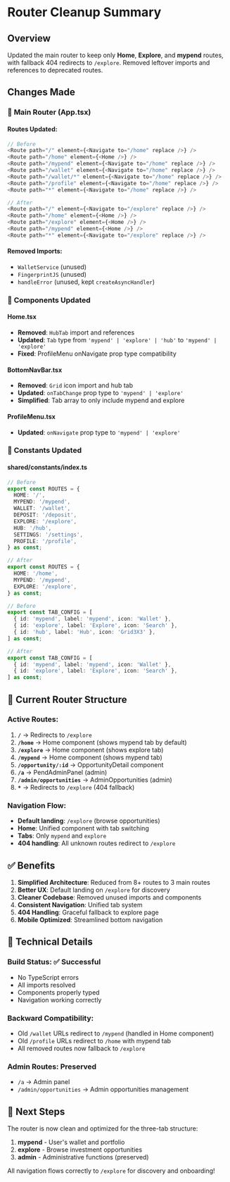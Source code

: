 # Router Cleanup Summary

## Overview

Updated the main router to keep only **Home**, **Explore**, and **mypend** routes, with fallback 404 redirects to `/explore`. Removed leftover imports and references to deprecated routes.

## Changes Made

### 🔧 **Main Router (App.tsx)**

#### Routes Updated:
```typescript
// Before
<Route path="/" element={<Navigate to="/home" replace />} />
<Route path="/home" element={<Home />} />
<Route path="/mypend" element={<Navigate to="/home" replace />} />
<Route path="/wallet" element={<Navigate to="/home" replace />} />
<Route path="/wallet/*" element={<Navigate to="/home" replace />} />
<Route path="/profile" element={<Navigate to="/home" replace />} />
<Route path="*" element={<Navigate to="/home" replace />} />

// After
<Route path="/" element={<Navigate to="/explore" replace />} />
<Route path="/home" element={<Home />} />
<Route path="/explore" element={<Home />} />
<Route path="/mypend" element={<Home />} />
<Route path="*" element={<Navigate to="/explore" replace />} />
```

#### Removed Imports:
- `WalletService` (unused)
- `FingerprintJS` (unused) 
- `handleError` (unused, kept `createAsyncHandler`)

### 📱 **Components Updated**

#### Home.tsx
- **Removed**: `HubTab` import and references
- **Updated**: `Tab` type from `'mypend' | 'explore' | 'hub'` to `'mypend' | 'explore'`
- **Fixed**: ProfileMenu onNavigate prop type compatibility

#### BottomNavBar.tsx
- **Removed**: `Grid` icon import and hub tab
- **Updated**: `onTabChange` prop type to `'mypend' | 'explore'`
- **Simplified**: Tab array to only include mypend and explore

#### ProfileMenu.tsx
- **Updated**: `onNavigate` prop type to `'mypend' | 'explore'`

### 🔧 **Constants Updated**

#### shared/constants/index.ts
```typescript
// Before
export const ROUTES = {
  HOME: '/',
  MYPEND: '/mypend',
  WALLET: '/wallet',
  DEPOSIT: '/deposit', 
  EXPLORE: '/explore',
  HUB: '/hub',
  SETTINGS: '/settings',
  PROFILE: '/profile',
} as const;

// After  
export const ROUTES = {
  HOME: '/home',
  MYPEND: '/mypend',
  EXPLORE: '/explore',
} as const;
```

```typescript
// Before
export const TAB_CONFIG = [
  { id: 'mypend', label: 'mypend', icon: 'Wallet' },
  { id: 'explore', label: 'Explore', icon: 'Search' },
  { id: 'hub', label: 'Hub', icon: 'Grid3X3' },
] as const;

// After
export const TAB_CONFIG = [
  { id: 'mypend', label: 'mypend', icon: 'Wallet' },
  { id: 'explore', label: 'Explore', icon: 'Search' },
] as const;
```

## 🎯 **Current Router Structure**

### **Active Routes:**
1. **`/`** → Redirects to `/explore`
2. **`/home`** → Home component (shows mypend tab by default)
3. **`/explore`** → Home component (shows explore tab)
4. **`/mypend`** → Home component (shows mypend tab)
5. **`/opportunity/:id`** → OpportunityDetail component
6. **`/a`** → PendAdminPanel (admin)
7. **`/admin/opportunities`** → AdminOpportunities (admin)
8. **`*`** → Redirects to `/explore` (404 fallback)

### **Navigation Flow:**
- **Default landing**: `/explore` (browse opportunities)
- **Home**: Unified component with tab switching
- **Tabs**: Only `mypend` and `explore`
- **404 handling**: All unknown routes redirect to `/explore`

## ✅ **Benefits**

1. **Simplified Architecture**: Reduced from 8+ routes to 3 main routes
2. **Better UX**: Default landing on `/explore` for discovery
3. **Cleaner Codebase**: Removed unused imports and components
4. **Consistent Navigation**: Unified tab system
5. **404 Handling**: Graceful fallback to explore page
6. **Mobile Optimized**: Streamlined bottom navigation

## 🔧 **Technical Details**

### **Build Status**: ✅ Successful
- No TypeScript errors
- All imports resolved
- Components properly typed
- Navigation working correctly

### **Backward Compatibility**:
- Old `/wallet` URLs redirect to `/mypend` (handled in Home component)
- Old `/profile` URLs redirect to `/home` with mypend tab
- All removed routes now fallback to `/explore`

### **Admin Routes**: Preserved
- `/a` → Admin panel
- `/admin/opportunities` → Admin opportunities management

## 🚀 **Next Steps**

The router is now clean and optimized for the three-tab structure:
1. **mypend** - User's wallet and portfolio
2. **explore** - Browse investment opportunities  
3. **admin** - Administrative functions (preserved)

All navigation flows correctly to `/explore` for discovery and onboarding! 